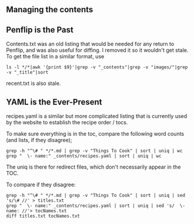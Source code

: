 Managing the contents
------------------------------

## Penflip is the Past

Contents.txt was an old listing that would be needed for any return to Penflip,
and was also useful for diffing.  I removed it so it wouldn't get stale.
To get the file list in a similar format, use

	ls -l */*|awk '{print $9}'|grep -v "_contents"|grep -v "images/"|grep -v "_title"|sort

recent.txt is also stale.

## YAML is the Ever-Present

recipes.yaml is a similar but more complicated listing that is currently used by the website
to establish the recipe order / tocs.

To make sure everything is in the toc, compare the following word counts (and lists, if they disagree);

	grep -h "^\# " */*.md | grep -v "Things To Cook" | sort | uniq | wc
	grep "  \- name:" _contents/recipes.yaml | sort | uniq | wc

The uniq is there for redirect files, which don't necessarily appear in the TOC.

To compare if they disagree:

	grep -h "^\# " */*.md | grep -v "Things To Cook" | sort | uniq | sed 's/\# //' > titles.txt
	grep "  \- name:" _contents/recipes.yaml | sort | uniq | sed 's/  \- name: //'> tocNames.txt
	diff titles.txt tocNames.txt

